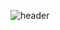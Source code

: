 ![header](https://capsule-render.vercel.app/api?type=soft&color=random&height=300&text=Hi!&&nbsp;wisdom's&nbsp;Log)
